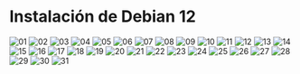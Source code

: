 # Instalación de Debian 12

![][01]
![][02]
![][03]
![][04]
![][05]
![][06]
![][07]
![][08]
![][09]
![][10]
![][11]
![][12]
![][13]
![][14]
![][15]
![][16]
![][17]
![][18]
![][19]
![][20]
![][21]
![][22]
![][23]
![][24]
![][25]
![][26]
![][27]
![][28]
![][29]
![][30]
![][31]

[01]: ./img/instalacion_debian12/01.png "01"
[02]: ./img/instalacion_debian12/02.png "02"
[03]: ./img/instalacion_debian12/03.png "03"
[04]: ./img/instalacion_debian12/04.png "04"
[05]: ./img/instalacion_debian12/05.png "05"
[06]: ./img/instalacion_debian12/06.png "06"
[07]: ./img/instalacion_debian12/07.png "07"
[08]: ./img/instalacion_debian12/08.png "08"
[09]: ./img/instalacion_debian12/09.png "09"
[10]: ./img/instalacion_debian12/10.png "10"
[11]: ./img/instalacion_debian12/11.png "11"
[12]: ./img/instalacion_debian12/12.png "12"
[13]: ./img/instalacion_debian12/13.png "13"
[14]: ./img/instalacion_debian12/14.png "14"
[15]: ./img/instalacion_debian12/15.png "15"
[16]: ./img/instalacion_debian12/16.png "16"
[17]: ./img/instalacion_debian12/17.png "17"
[18]: ./img/instalacion_debian12/18.png "18"
[19]: ./img/instalacion_debian12/19.png "19"
[20]: ./img/instalacion_debian12/20.png "20"
[21]: ./img/instalacion_debian12/21.png "21"
[22]: ./img/instalacion_debian12/22.png "22"
[23]: ./img/instalacion_debian12/23.png "23"
[24]: ./img/instalacion_debian12/24.png "24"
[25]: ./img/instalacion_debian12/25.png "25"
[26]: ./img/instalacion_debian12/26.png "26"
[27]: ./img/instalacion_debian12/27.png "27"
[28]: ./img/instalacion_debian12/28.png "28"
[29]: ./img/instalacion_debian12/29.png "29"
[30]: ./img/instalacion_debian12/30.png "30"
[31]: ./img/instalacion_debian12/21.png "31"

